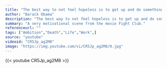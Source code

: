 ```yaml
---
title: "The best way to not feel hopeless is to get up and do something. Don’t wait for good things to happen to you. If you go out and make some good things happen, you will fill the world with hope, you will fill yourself with hope."
author: "Barack Obama"
description: "The best way to not feel hopeless is to get up and do something. Don’t wait for good things to happen to you. If you go out and make some good things happen, you will fill the world with hope, you will fill yourself with hope. - Barack Obama quotes from GetInspired365.com"
summary: "A very motivational scene from the movie Fight Club."
referenceurl: ""
tags: ["Ambition","Death","Life","Work",]
source: "youtube"
videoid: "CR5Jp_ag2M8"
image: "https://img.youtube.com/vi/CR5Jp_ag2M8/0.jpg"
---
```


{{< youtube CR5Jp_ag2M8 >}}
